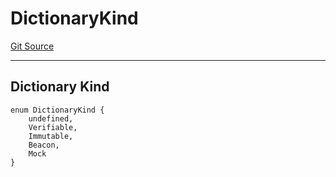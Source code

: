 # DictionaryKind
[Git Source](https://github.com/metacontract/mc/blob/8438d83ed04f942f1b69f22b0cb556723d88a8f9/resources/devkit/api-reference/Flattened.sol)

--------------------
Dictionary Kind
----------------------


```solidity
enum DictionaryKind {
    undefined,
    Verifiable,
    Immutable,
    Beacon,
    Mock
}
```

